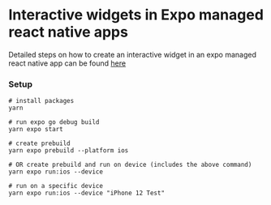 # Interactive widgets in Expo managed react native apps

Detailed steps on how to create an interactive widget in an expo managed react native app can be found [here](https://www.peterarontoth.com/posts/interactive-widgets-in-expo-managed-workflows)

### Setup
```
# install packages
yarn

# run expo go debug build
yarn expo start

# create prebuild
yarn expo prebuild --platform ios

# OR create prebuild and run on device (includes the above command)
yarn expo run:ios --device

# run on a specific device
yarn expo run:ios --device "iPhone 12 Test"
```